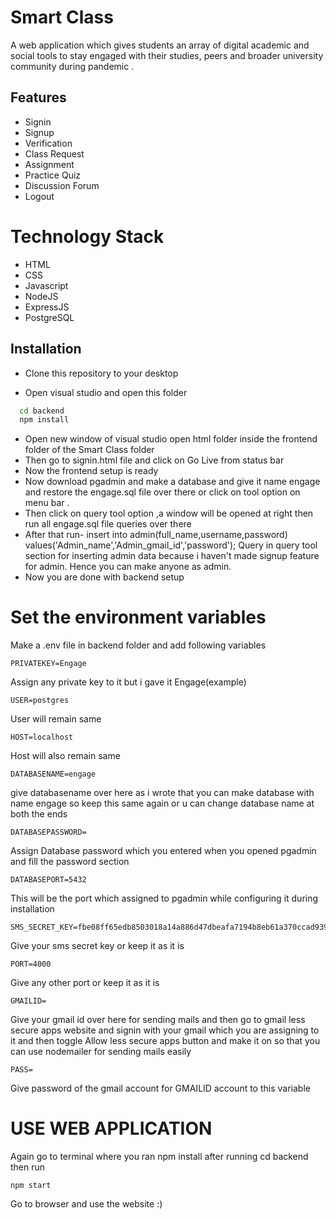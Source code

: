 
# Smart Class

A web application which gives students an array of digital academic and social tools to stay engaged with their studies, peers and broader university community during pandemic .


## Features

- Signin
- Signup
- Verification
- Class Request
- Assignment
- Practice Quiz
- Discussion Forum
- Logout

# Technology Stack
- HTML
- CSS
- Javascript
- NodeJS
- ExpressJS
- PostgreSQL



## Installation

- Clone this repository to your desktop

- Open visual studio and open this folder
```bash
  cd backend
  npm install
```
- Open new window of visual studio open html folder inside the frontend folder of the Smart Class folder
- Then go to signin.html file and click on Go Live from status bar
- Now the frontend setup is ready
- Now download pgadmin and make a database and give it name engage and restore the engage.sql file over there or click on tool option on menu bar .
- Then click on query tool option ,a window will be opened at right then run all engage.sql file queries over there 
- After that run- insert into admin(full_name,username,password) values('Admin_name','Admin_gmail_id','password');
Query in query tool section for inserting admin data because i haven't made signup feature for admin. Hence you can make anyone as admin.
- Now you are done with backend setup

# Set the environment variables

Make a .env file in backend folder and add following variables

```
PRIVATEKEY=Engage   
```
Assign any private key to it  but i gave it Engage(example)  

```
USER=postgres
```

User will remain same 

```
HOST=localhost
```
Host will also remain same

```
DATABASENAME=engage
```
give databasename over here as i wrote that you can make database with name engage so keep this same again or u can change database name at both the ends

```
DATABASEPASSWORD=
```
Assign Database password which you entered when you opened pgadmin and fill the password section

```
DATABASEPORT=5432
```
This will be the port which assigned to pgadmin while configuring it during installation

```
SMS_SECRET_KEY=fbe08ff65edb8503018a14a886d47dbeafa7194b8eb61a370ccad9390ebbcc3a974ab8979e62f79209dcf81412d76936d83eb01828dbef42ebd8d196e5b87549
```
Give your sms secret key or keep it as it is

```
PORT=4000
```
Give any other port or keep it as it is

```
GMAILID=
```
Give your gmail id over here for sending mails and then go to gmail less secure apps website and signin with your gmail which you  are assigning to it and then toggle Allow less secure apps button and make it on so that you can use nodemailer for sending mails easily

```
PASS=
```
Give password of the gmail account for GMAILID account to this variable


# USE WEB APPLICATION


Again go to terminal where you ran npm install after running cd backend then run
```
npm start
```


Go to browser and use the website :)
